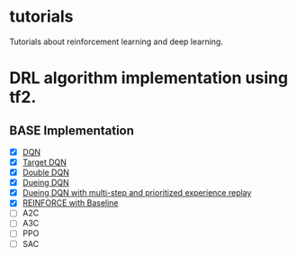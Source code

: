 # tutorials
Tutorials about reinforcement learning and deep learning.


# DRL algorithm implementation using tf2.

## BASE Implementation
- [x] [DQN](./DRL/Base/dqn.py)
- [x] [Target DQN](./DRL/Base/target_dqn.py)
- [x] [Double DQN](./DRL/Base/double_dqn.py)
- [x] [Dueing DQN](./DRL/Base/dueing_dqn.py)
- [x] [Dueing DQN with multi-step and prioritized experience replay](./DRL/Base/multi_step_dqn_with_prioritized.py)
- [x] [REINFORCE with Baseline](./DRL/Base/reinforce_with_baseline.py)
- [ ] A2C
- [ ] A3C
- [ ] PPO
- [ ] SAC